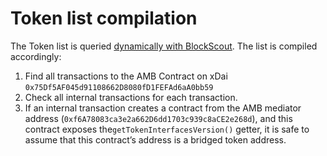 # Token list compilation

The Token list is queried [dynamically with BlockScout](https://blockscout.com/xdai/mainnet/bridged-tokens). The list is compiled accordingly:

1. Find all transactions to the AMB Contract on xDai `0x75Df5AF045d91108662D8080fD1FEFAd6aA0bb59`
2. Check all internal transactions for each transaction.
3. If an internal transaction creates a contract from the AMB mediator address (`0xf6A78083ca3e2a662D6dd1703c939c8aCE2e268d`), and this contract exposes the`getTokenInterfacesVersion()` getter, it is safe to assume that this contract’s address is a bridged token address.
